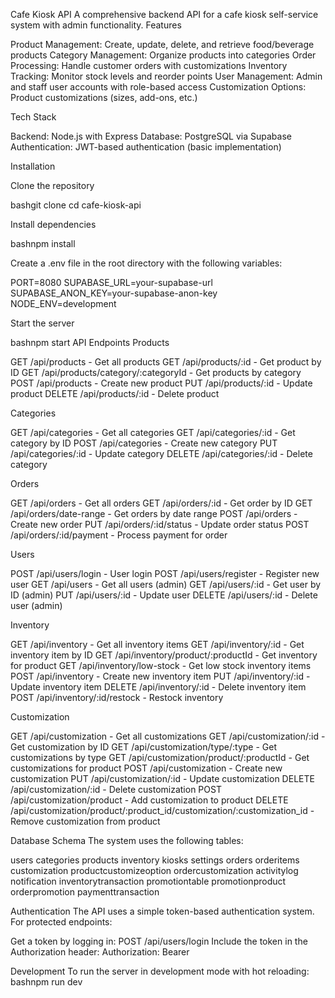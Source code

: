 Cafe Kiosk API
A comprehensive backend API for a cafe kiosk self-service system with admin functionality.
Features

Product Management: Create, update, delete, and retrieve food/beverage products
Category Management: Organize products into categories
Order Processing: Handle customer orders with customizations
Inventory Tracking: Monitor stock levels and reorder points
User Management: Admin and staff user accounts with role-based access
Customization Options: Product customizations (sizes, add-ons, etc.)

Tech Stack

Backend: Node.js with Express
Database: PostgreSQL via Supabase
Authentication: JWT-based authentication (basic implementation)

Installation

Clone the repository

bashgit clone <repository-url>
cd cafe-kiosk-api

Install dependencies

bashnpm install

Create a .env file in the root directory with the following variables:

PORT=8080
SUPABASE_URL=your-supabase-url
SUPABASE_ANON_KEY=your-supabase-anon-key
NODE_ENV=development

Start the server

bashnpm start
API Endpoints
Products

GET /api/products - Get all products
GET /api/products/:id - Get product by ID
GET /api/products/category/:categoryId - Get products by category
POST /api/products - Create new product
PUT /api/products/:id - Update product
DELETE /api/products/:id - Delete product

Categories

GET /api/categories - Get all categories
GET /api/categories/:id - Get category by ID
POST /api/categories - Create new category
PUT /api/categories/:id - Update category
DELETE /api/categories/:id - Delete category

Orders

GET /api/orders - Get all orders
GET /api/orders/:id - Get order by ID
GET /api/orders/date-range - Get orders by date range
POST /api/orders - Create new order
PUT /api/orders/:id/status - Update order status
POST /api/orders/:id/payment - Process payment for order

Users

POST /api/users/login - User login
POST /api/users/register - Register new user
GET /api/users - Get all users (admin)
GET /api/users/:id - Get user by ID (admin)
PUT /api/users/:id - Update user
DELETE /api/users/:id - Delete user (admin)

Inventory

GET /api/inventory - Get all inventory items
GET /api/inventory/:id - Get inventory item by ID
GET /api/inventory/product/:productId - Get inventory for product
GET /api/inventory/low-stock - Get low stock inventory items
POST /api/inventory - Create new inventory item
PUT /api/inventory/:id - Update inventory item
DELETE /api/inventory/:id - Delete inventory item
POST /api/inventory/:id/restock - Restock inventory

Customization

GET /api/customization - Get all customizations
GET /api/customization/:id - Get customization by ID
GET /api/customization/type/:type - Get customizations by type
GET /api/customization/product/:productId - Get customizations for product
POST /api/customization - Create new customization
PUT /api/customization/:id - Update customization
DELETE /api/customization/:id - Delete customization
POST /api/customization/product - Add customization to product
DELETE /api/customization/product/:product_id/customization/:customization_id - Remove customization from product

Database Schema
The system uses the following tables:

users
categories
products
inventory
kiosks
settings
orders
orderitems
customization
productcustomizeoption
ordercustomization
activitylog
notification
inventorytransaction
promotiontable
promotionproduct
orderpromotion
paymenttransaction

Authentication
The API uses a simple token-based authentication system. For protected endpoints:

Get a token by logging in: POST /api/users/login
Include the token in the Authorization header: Authorization: Bearer <token>

Development
To run the server in development mode with hot reloading:
bashnpm run dev
